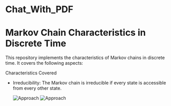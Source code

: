 # Chat_With_PDF


<H1>Markov Chain Characteristics in Discrete Time</H1>
<b></b>This repository implements the characteristics of Markov chains in discrete time. It covers the following aspects:</b>

Characteristics Covered
* Irreducibility: The Markov chain is irreducible if every state is accessible from every other state.
  
  ![Approach](1.jpg)
   ![Approach](2.jpg)
